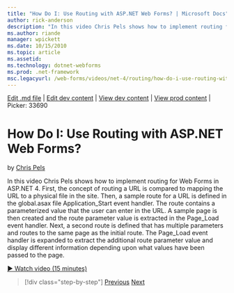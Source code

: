 ```yaml
---
title: "How Do I: Use Routing with ASP.NET Web Forms? | Microsoft Docs"
author: rick-anderson
description: "In this video Chris Pels shows how to implement routing for Web Forms in ASP.NET 4. First, the concept of routing a URL is compared to mapping the URL to a p..."
ms.author: riande
manager: wpickett
ms.date: 10/15/2010
ms.topic: article
ms.assetid: 
ms.technology: dotnet-webforms
ms.prod: .net-framework
msc.legacyurl: /web-forms/videos/net-4/routing/how-do-i-use-routing-with-aspnet-web-forms
---
```

[Edit .md file](C:\Projects\msc\dev\Msc.Www\Web.ASP\App_Data\github\web-forms\videos\net-4\routing\how-do-i-use-routing-with-aspnet-web-forms.md) | [Edit dev content](http://www.aspdev.net/umbraco#/content/content/edit/26667) | [View dev content](http://docs.aspdev.net/tutorials/web-forms/videos/net-4/routing/how-do-i-use-routing-with-aspnet-web-forms.html) | [View prod content](http://www.asp.net/web-forms/videos/net-4/routing/how-do-i-use-routing-with-aspnet-web-forms) | Picker: 33690

How Do I: Use Routing with ASP.NET Web Forms?
====================
by [Chris Pels](https://twitter.com/chrispels)

In this video Chris Pels shows how to implement routing for Web Forms in ASP.NET 4. First, the concept of routing a URL is compared to mapping the URL to a physical file in the site. Then, a sample route for a URL is defined in the global.asax file Application\_Start event handler. The route contains a parameterized value that the user can enter in the URL. A sample page is then created and the route parameter value is extracted in the Page\_Load event handler. Next, a second route is defined that has multiple parameters and routes to the same page as the initial route. The Page\_Load event handler is expanded to extract the additional route parameter value and display different information depending upon what values have been passed to the page.

[&#9654; Watch video (15 minutes)](https://channel9.msdn.com/Blogs/ASP-NET-Site-Videos/how-do-i-use-routing-with-aspnet-web-forms)

>[!div class="step-by-step"] [Previous](aspnet-4-quick-hit-outbound-webforms-routing.md) [Next](how-do-i-work-with-urls-in-aspnet-routing.md)